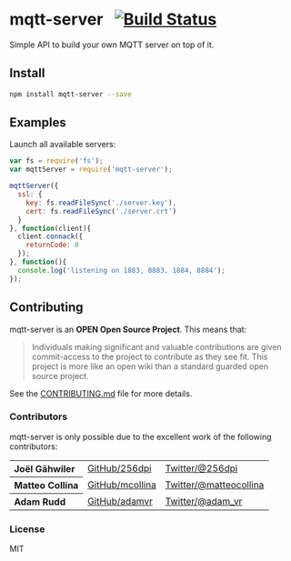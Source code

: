 # mqtt-server&nbsp;&nbsp;&nbsp;[![Build Status](https://travis-ci.org/mqttjs/mqtt-server.png)](https://travis-ci.org/mqttjs/mqtt-server)

Simple API to build your own MQTT server on top of it.

## Install

```bash
npm install mqtt-server --save
```

## Examples

Launch all available servers:

```js
var fs = require('fs');
var mqttServer = require('mqtt-server');

mqttServer({
  ssl: {
    key: fs.readFileSync('./server.key'),
    cert: fs.readFileSync('./server.crt')
  }
}, function(client){
  client.connack({
    returnCode: 0
  });
}, function(){
  console.log('listening on 1883, 8883, 1884, 8884');
});
```

## Contributing

mqtt-server is an **OPEN Open Source Project**. This means that:

> Individuals making significant and valuable contributions are given commit-access to the project to contribute as they see fit. This project is more like an open wiki than a standard guarded open source project.

See the [CONTRIBUTING.md](https://github.com/mqttjs/mqtt-server/blob/master/CONTRIBUTING.md) file for more details.

### Contributors

mqtt-server is only possible due to the excellent work of the following contributors:

<table><tbody>
<tr><th align="left">Joël Gähwiler</th><td><a href="https://github.com/256dpi">GitHub/256dpi</a></td><td><a href="http://twitter.com/256dpi">Twitter/@256dpi</a></td></tr>
<tr><th align="left">Matteo Collina</th><td><a href="https://github.com/mcollina">GitHub/mcollina</a></td><td><a href="http://twitter.com/matteocollina">Twitter/@matteocollina</a></td></tr>
<tr><th align="left">Adam Rudd</th><td><a href="https://github.com/adamvr">GitHub/adamvr</a></td><td><a href="http://twitter.com/adam_vr">Twitter/@adam_vr</a></td></tr>
</tbody></table>

### License

MIT

